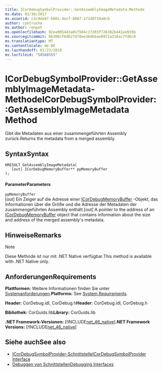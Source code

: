 ```yaml
---
title: ICorDebugSymbolProvider::GetAssemblyImageMetadata-Methode
ms.date: 03/30/2017
ms.assetid: c3c9de67-b865-4ecf-b887-1f1d0719a0c0
author: rpetrusha
ms.author: ronpet
ms.openlocfilehash: 02ea905443a01f504c1f303f726382b441ae039b
ms.sourcegitcommit: 6b308cf6d627d78ee36dbbae8972a310ac7fd6c8
ms.translationtype: MT
ms.contentlocale: de-DE
ms.lasthandoff: 01/23/2019
ms.locfileid: "54568555"
---
```

# <a name="icordebugsymbolprovidergetassemblyimagemetadata-method"></a><span data-ttu-id="2facd-102">ICorDebugSymbolProvider::GetAssemblyImageMetadata-Methode</span><span class="sxs-lookup"><span data-stu-id="2facd-102">ICorDebugSymbolProvider::GetAssemblyImageMetadata Method</span></span>
<span data-ttu-id="2facd-103">Gibt die Metadaten aus einer zusammengeführten Assembly zurück.</span><span class="sxs-lookup"><span data-stu-id="2facd-103">Returns the metadata from a merged assembly.</span></span>  
  
## <a name="syntax"></a><span data-ttu-id="2facd-104">Syntax</span><span class="sxs-lookup"><span data-stu-id="2facd-104">Syntax</span></span>  
  
```  
HRESULT GetAssemblyImageMetadata(  
   [out] ICorDebugMemoryBuffer** ppMemoryBuffer  
);  
```  
  
#### <a name="parameters"></a><span data-ttu-id="2facd-105">Parameter</span><span class="sxs-lookup"><span data-stu-id="2facd-105">Parameters</span></span>  
 `ppMemoryBuffer`  
 <span data-ttu-id="2facd-106">[out] Ein Zeiger auf die Adresse einer [ICorDebugMemoryBuffer](../../../../docs/framework/unmanaged-api/debugging/icordebugmemorybuffer-interface.md) -Objekt, das Informationen über die Größe und die Adresse der Metadaten der zusammengeführten Assembly enthält.</span><span class="sxs-lookup"><span data-stu-id="2facd-106">[out] A pointer to the address of an [ICorDebugMemoryBuffer](../../../../docs/framework/unmanaged-api/debugging/icordebugmemorybuffer-interface.md) object that contains information about the size and address of the merged assembly's metadata.</span></span>  
  
## <a name="remarks"></a><span data-ttu-id="2facd-107">Hinweise</span><span class="sxs-lookup"><span data-stu-id="2facd-107">Remarks</span></span>  
  
> [!NOTE]
>  <span data-ttu-id="2facd-108">Diese Methode ist nur mit .NET Native verfügbar.</span><span class="sxs-lookup"><span data-stu-id="2facd-108">This method is available with .NET Native only.</span></span>  
  
## <a name="requirements"></a><span data-ttu-id="2facd-109">Anforderungen</span><span class="sxs-lookup"><span data-stu-id="2facd-109">Requirements</span></span>  
 <span data-ttu-id="2facd-110">**Plattformen:** Weitere Informationen finden Sie unter [Systemanforderungen](../../../../docs/framework/get-started/system-requirements.md).</span><span class="sxs-lookup"><span data-stu-id="2facd-110">**Platforms:** See [System Requirements](../../../../docs/framework/get-started/system-requirements.md).</span></span>  
  
 <span data-ttu-id="2facd-111">**Header:** CorDebug.idl, CorDebug.h</span><span class="sxs-lookup"><span data-stu-id="2facd-111">**Header:** CorDebug.idl, CorDebug.h</span></span>  
  
 <span data-ttu-id="2facd-112">**Bibliothek:** CorGuids.lib</span><span class="sxs-lookup"><span data-stu-id="2facd-112">**Library:** CorGuids.lib</span></span>  
  
 <span data-ttu-id="2facd-113">**.NET Framework-Versionen:** [!INCLUDE[net_46_native](../../../../includes/net-46-native-md.md)]</span><span class="sxs-lookup"><span data-stu-id="2facd-113">**.NET Framework Versions:** [!INCLUDE[net_46_native](../../../../includes/net-46-native-md.md)]</span></span>  
  
## <a name="see-also"></a><span data-ttu-id="2facd-114">Siehe auch</span><span class="sxs-lookup"><span data-stu-id="2facd-114">See also</span></span>
- [<span data-ttu-id="2facd-115">ICorDebugSymbolProvider-Schnittstelle</span><span class="sxs-lookup"><span data-stu-id="2facd-115">ICorDebugSymbolProvider Interface</span></span>](../../../../docs/framework/unmanaged-api/debugging/icordebugsymbolprovider-interface.md)
- [<span data-ttu-id="2facd-116">Debuggen von Schnittstellen</span><span class="sxs-lookup"><span data-stu-id="2facd-116">Debugging Interfaces</span></span>](../../../../docs/framework/unmanaged-api/debugging/debugging-interfaces.md)
